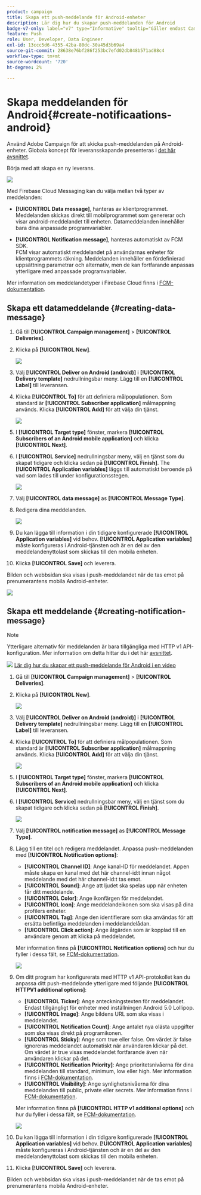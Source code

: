 ```yaml
---
product: campaign
title: Skapa ett push-meddelande för Android-enheter
description: Lär dig hur du skapar push-meddelanden för Android
badge-v7-only: label="v7" type="Informative" tooltip="Gäller endast Campaign Classic v7"
feature: Push
role: User, Developer, Data Engineer
exl-id: 13ccc5d6-4355-42ba-80dc-30a45d3b69a4
source-git-commit: 28638e76bf286f253bc7efd02db848b571ad88c4
workflow-type: tm+mt
source-wordcount: '720'
ht-degree: 2%

---
```


# Skapa meddelanden för Android{#create-notificaations-android}

Använd Adobe Campaign för att skicka push-meddelanden på Android-enheter. Globala koncept för leveransskapande presenteras i [det här avsnittet](steps-about-delivery-creation-steps.md).

Börja med att skapa en ny leverans.

![](assets/nmac_delivery_1.png)

Med Firebase Cloud Messaging kan du välja mellan två typer av meddelanden:

* **[!UICONTROL Data message]**, hanteras av klientprogrammet.
  <br>Meddelanden skickas direkt till mobilprogrammet som genererar och visar android-meddelandet till enheten. Datameddelanden innehåller bara dina anpassade programvariabler.

* **[!UICONTROL Notification message]**, hanteras automatiskt av FCM SDK.
  <br> FCM visar automatiskt meddelandet på användarnas enheter för klientprogrammets räkning. Meddelanden innehåller en fördefinierad uppsättning parametrar och alternativ, men de kan fortfarande anpassas ytterligare med anpassade programvariabler.

Mer information om meddelandetyper i Firebase Cloud finns i [FCM-dokumentation](https://firebase.google.com/docs/cloud-messaging/concept-options#notifications_and_data_messages).

## Skapa ett datameddelande {#creating-data-message}

1. Gå till **[!UICONTROL Campaign management]** > **[!UICONTROL Deliveries]**.

1. Klicka på **[!UICONTROL New]**.

   ![](assets/nmac_android_3.png)

1. Välj **[!UICONTROL Deliver on Android (android)]** i **[!UICONTROL Delivery template]** nedrullningsbar meny. Lägg till en **[!UICONTROL Label]** till leveransen.

1. Klicka **[!UICONTROL To]** för att definiera målpopulationen. Som standard är **[!UICONTROL Subscriber application]** målmappning används. Klicka **[!UICONTROL Add]** för att välja din tjänst.

   ![](assets/nmac_android_7.png)

1. I **[!UICONTROL Target type]** fönster, markera **[!UICONTROL Subscribers of an Android mobile application]** och klicka **[!UICONTROL Next]**.

1. I **[!UICONTROL Service]** nedrullningsbar meny, välj en tjänst som du skapat tidigare och klicka sedan på **[!UICONTROL Finish]**.
The **[!UICONTROL Application variables]** läggs till automatiskt beroende på vad som lades till under konfigurationsstegen.

   ![](assets/nmac_android_6.png)

1. Välj **[!UICONTROL data message]** as **[!UICONTROL Message Type]**.

1. Redigera dina meddelanden.

   ![](assets/nmac_android_5.png)

1. Du kan lägga till information i din tidigare konfigurerade **[!UICONTROL Application variables]** vid behov. **[!UICONTROL Application variables]** måste konfigureras i Android-tjänsten och är en del av den meddelandenyttolast som skickas till den mobila enheten.

1. Klicka **[!UICONTROL Save]** och leverera.

Bilden och webbsidan ska visas i push-meddelandet när de tas emot på prenumerantens mobila Android-enheter.

![](assets/nmac_android_4.png)

## Skapa ett meddelande {#creating-notification-message}

>[!NOTE]
>
>Ytterligare alternativ för meddelanden är bara tillgängliga med HTTP v1 API-konfiguration. Mer information om detta hittar du i det här [avsnittet](configuring-the-mobile-application-android.md#android-service-httpv1).

![](assets/do-not-localize/how-to-video.png) [Lär dig hur du skapar ett push-meddelande för Android i en video](https://experienceleague.adobe.com/docs/campaign-classic-learn/getting-started-with-push-notifications-for-android/configuring-and-sending-push-notifications.html#additional-resources)

1. Gå till **[!UICONTROL Campaign management]** > **[!UICONTROL Deliveries]**.

1. Klicka på **[!UICONTROL New]**.

   ![](assets/nmac_android_3.png)

1. Välj **[!UICONTROL Deliver on Android (android)]** i **[!UICONTROL Delivery template]** nedrullningsbar meny. Lägg till en **[!UICONTROL Label]** till leveransen.

1. Klicka **[!UICONTROL To]** för att definiera målpopulationen. Som standard är **[!UICONTROL Subscriber application]** målmappning används. Klicka **[!UICONTROL Add]** för att välja din tjänst.

   ![](assets/nmac_android_7.png)

1. I **[!UICONTROL Target type]** fönster, markera **[!UICONTROL Subscribers of an Android mobile application]** och klicka **[!UICONTROL Next]**.

1. I **[!UICONTROL Service]** nedrullningsbar meny, välj en tjänst som du skapat tidigare och klicka sedan på **[!UICONTROL Finish]**.

   ![](assets/nmac_android_6.png)

1. Välj **[!UICONTROL notification message]** as **[!UICONTROL Message Type]**.

1. Lägg till en titel och redigera meddelandet. Anpassa push-meddelanden med **[!UICONTROL Notification options]**:

   * **[!UICONTROL Channel ID]**: Ange kanal-ID för meddelandet. Appen måste skapa en kanal med det här channel-id:t innan något meddelande med det här channel-id:t tas emot.
   * **[!UICONTROL Sound]**: Ange att ljudet ska spelas upp när enheten får ditt meddelande.
   * **[!UICONTROL Color]**: Ange ikonfärgen för meddelandet.
   * **[!UICONTROL Icon]**: Ange meddelandeikonen som ska visas på dina profilers enheter.
   * **[!UICONTROL Tag]**: Ange den identifierare som ska användas för att ersätta befintliga meddelanden i meddelandelådan.
   * **[!UICONTROL Click action]**: Ange åtgärden som är kopplad till en användare genom att klicka på meddelandet.

   Mer information finns på **[!UICONTROL Notification options]** och hur du fyller i dessa fält, se [FCM-dokumentation](https://firebase.google.com/docs/reference/fcm/rest/v1/projects.messages#androidnotification).

   ![](assets/nmac_android_8.png)

1. Om ditt program har konfigurerats med HTTP v1 API-protokollet kan du anpassa ditt push-meddelande ytterligare med följande **[!UICONTROL HTTPV1 additional options]**:

   * **[!UICONTROL Ticker]**: Ange anteckningstexten för meddelandet. Endast tillgängligt för enheter med inställningen Android 5.0 Lollipop.
   * **[!UICONTROL Image]**: Ange bildens URL som ska visas i meddelandet.
   * **[!UICONTROL Notification Count]**: Ange antalet nya olästa uppgifter som ska visas direkt på programikonen.
   * **[!UICONTROL Sticky]**: Ange som true eller false. Om värdet är false ignoreras meddelandet automatiskt när användaren klickar på det. Om värdet är true visas meddelandet fortfarande även när användaren klickar på det.
   * **[!UICONTROL Notification Priority]**: Ange prioritetsnivåerna för dina meddelanden till standard, minimum, low eller high. Mer information finns i [FCM-dokumentation](https://firebase.google.com/docs/reference/fcm/rest/v1/projects.messages#NotificationPriority).
   * **[!UICONTROL Visibility]**: Ange synlighetsnivåerna för dina meddelanden till public, private eller secrets. Mer information finns i [FCM-dokumentation](https://firebase.google.com/docs/reference/fcm/rest/v1/projects.messages#visibility).

   Mer information finns på **[!UICONTROL HTTP v1 additional options]** och hur du fyller i dessa fält, se [FCM-dokumentation](https://firebase.google.com/docs/reference/fcm/rest/v1/projects.messages#androidnotification).

   ![](assets/nmac_android_9.png)

1. Du kan lägga till information i din tidigare konfigurerade **[!UICONTROL Application variables]** vid behov. **[!UICONTROL Application variables]** måste konfigureras i Android-tjänsten och är en del av den meddelandenyttolast som skickas till den mobila enheten.

1. Klicka **[!UICONTROL Save]** och leverera.

Bilden och webbsidan ska visas i push-meddelandet när de tas emot på prenumerantens mobila Android-enheter.
